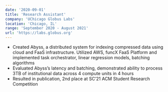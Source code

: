 ```yaml
---
date: '2020-09-01'
title: 'Research Assistant'
company: 'UChicago Globus Labs'
location: 'Chicago, IL'
range: 'September 2020 - August 2021'
url: 'https://labs.globus.org'
---
```


- Created Abyss, a distributed system for indexing compressed data using cloud and FaaS infrastructure. Utilized AWS, funcX FaaS Platform and implemented task orchestrator, linear regression models, batching algorithms
- Evaluated Abyss’s latency and batching, demonstrated ability to process 3TB of institutional data across 4 compute units in 4 hours
- Resulted in publication, 2nd place at SC’21 ACM Student Research Competition
